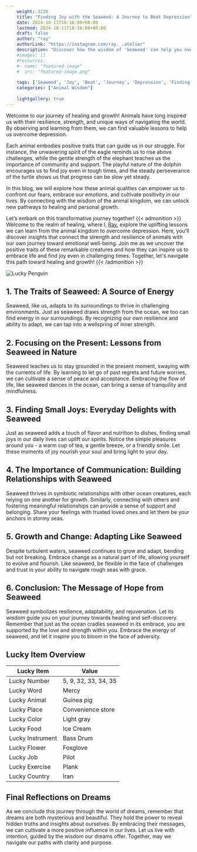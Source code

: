 ```yaml
---
    weight: 2228
    title: "Finding Joy with the Seaweed: A Journey to Beat Depression"  # Assuming 'title' column exists
    date: 2024-10-11T18:16:00+08:00
    lastmod: 2024-10-11T18:16:00+08:00
    draft: false
    author: "ray"
    authorLink: "https://instagram.com/ray._.atelier"
    description: "Discover how the wisdom of 'Seaweed' can help you overcome depression and find joy in your life journey."
    #images: []
    #resources:
    #- name: "featured-image"
    #  src: "featured-image.png"
    
    tags: ['Seaweed', 'Joy', 'Beat', 'Journey', 'Depression', 'Finding']
    categories: ["Animal Wisdom"]
    
    lightgallery: true
---
```

    
Welcome to our journey of healing and growth! Animals have long inspired us with their resilience, strength, and unique ways of navigating the world. By observing and learning from them, we can find valuable lessons to help us overcome depression.

Each animal embodies positive traits that can guide us in our struggle. For instance, the unwavering spirit of the eagle reminds us to rise above challenges, while the gentle strength of the elephant teaches us the importance of community and support. The playful nature of the dolphin encourages us to find joy even in tough times, and the steady perseverance of the turtle shows us that progress can be slow yet steady.

In this blog, we will explore how these animal qualities can empower us to confront our fears, embrace our emotions, and cultivate positivity in our lives. By connecting with the wisdom of the animal kingdom, we can unlock new pathways to healing and personal growth.

Let’s embark on this transformative journey together!
{{< admonition >}}
Welcome to the realm of healing, where I, [Ray](https://instagram.com/ray._.atelier), explore the uplifting lessons we can learn from the animal kingdom to overcome depression. Here, you’ll discover insights that connect the strength and resilience of animals with our own journey toward emotional well-being. Join me as we uncover the positive traits of these remarkable creatures and how they can inspire us to embrace life and find joy even in challenging times. Together, let's navigate this path toward healing and growth!
{{< /admonition >}}

![Lucky Penguin](https://cdn.pixabay.com/photo/2024/09/07/02/34/penguins-9028827_1280.jpg "Lucky Penguin")

## 1. The Traits of Seaweed: A Source of Energy
Seaweed, like us, adapts to its surroundings to thrive in challenging environments. Just as seaweed draws strength from the ocean, we too can find energy in our surroundings. By recognizing our own resilience and ability to adapt, we can tap into a wellspring of inner strength.

## 2. Focusing on the Present: Lessons from Seaweed in Nature
Seaweed teaches us to stay grounded in the present moment, swaying with the currents of life. By learning to let go of past regrets and future worries, we can cultivate a sense of peace and acceptance. Embracing the flow of life, like seaweed dances in the ocean, can bring a sense of tranquility and mindfulness.

## 3. Finding Small Joys: Everyday Delights with Seaweed
Just as seaweed adds a touch of flavor and nutrition to dishes, finding small joys in our daily lives can uplift our spirits. Notice the simple pleasures around you - a warm cup of tea, a gentle breeze, or a friendly smile. Let these moments of joy nourish your soul and bring light to your day.

## 4. The Importance of Communication: Building Relationships with Seaweed
Seaweed thrives in symbiotic relationships with other ocean creatures, each relying on one another for growth. Similarly, connecting with others and fostering meaningful relationships can provide a sense of support and belonging. Share your feelings with trusted loved ones and let them be your anchors in stormy seas.

## 5. Growth and Change: Adapting Like Seaweed
Despite turbulent waters, seaweed continues to grow and adapt, bending but not breaking. Embrace change as a natural part of life, allowing yourself to evolve and flourish. Like seaweed, be flexible in the face of challenges and trust in your ability to navigate rough seas with grace.

## 6. Conclusion: The Message of Hope from Seaweed
Seaweed symbolizes resilience, adaptability, and rejuvenation. Let its wisdom guide you on your journey towards healing and self-discovery. Remember that just as the ocean cradles seaweed in its embrace, you are supported by the love and strength within you. Embrace the energy of seaweed, and let it inspire you to bloom in the face of adversity.


## Lucky Item Overview
| Lucky Item          | Value              |
|---------------|--------------------|
| Lucky Number        | 5, 9, 32, 33, 34, 35  |
| Lucky Word          | Mercy |
| Lucky Animal        | Guinea pig |
| Lucky Place         | Convenience store     |
| Lucky Color         | Light gray     |
| Lucky Food          | Ice Cream      |
| Lucky Instrument    | Bass Drum |
| Lucky Flower        | Foxglove    |
| Lucky Job           | Pilot       |
| Lucky Exercise      | Plank  |
| Lucky Country       | Iran    |


##  Final Reflections on Dreams

As we conclude this journey through the world of dreams, remember that dreams are both mysterious and beautiful. They hold the power to reveal hidden truths and insights about ourselves. By embracing their messages, we can cultivate a more positive influence in our lives. Let us live with intention, guided by the wisdom our dreams offer. Together, may we navigate our paths with clarity and purpose.
